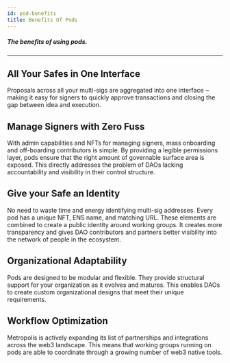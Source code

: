 ```yaml
---
id: pod-benefits
title: Benefits Of Pods
---
```


##### The benefits of using pods.

---


## All Your Safes in One Interface

Proposals across all your multi-sigs are aggregated into one interface ‒ making it easy for signers to quickly approve transactions and closing the gap between idea and execution.

## Manage Signers with Zero Fuss

With admin capabilities and NFTs for managing signers, mass onboarding and off-boarding contributors is simple. By providing a legible permissions layer, pods ensure that the right amount of governable surface area is exposed. This directly addresses the problem of DAOs lacking accountability and visibility in their control structure.

## Give your Safe an Identity

No need to waste time and energy identifying multi-sig addresses. Every pod has a unique NFT, ENS name, and matching URL. These elements are combined to create a public identity around working groups. It creates more transparency and gives DAO contributors and partners better visibility into the network of people in the ecosystem.

## Organizational Adaptability

Pods are designed to be modular and flexible. They provide structural support for your organization as it evolves and matures. This enables DAOs to create custom organizational designs that meet their unique requirements.

## Workflow Optimization

Metropolis is actively expanding its list of partnerships and integrations across the web3 landscape. This means that working groups running on pods are able to coordinate through a growing number of web3 native tools.